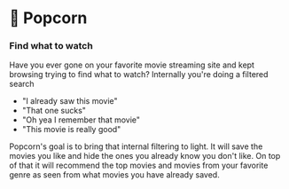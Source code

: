 # 🍿 Popcorn
### Find what to watch

Have you ever gone on your favorite movie streaming site and kept browsing trying to find what to watch?
Internally you're doing a filtered search
- "I already saw this movie"
- "That one sucks"
- "Oh yea I remember that movie"
- "This movie is really good"

Popcorn's goal is to bring that internal filtering to light.
It will save the movies you like and hide the ones you already know you don't like.
On top of that it will recommend the top movies and movies from your favorite genre as seen from what movies you have already saved.